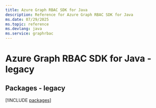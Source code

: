 ```yaml
---
title: Azure Graph RBAC SDK for Java
description: Reference for Azure Graph RBAC SDK for Java
ms.date: 07/29/2025
ms.topic: reference
ms.devlang: java
ms.service: graphrbac
---
```

# Azure Graph RBAC SDK for Java - legacy
## Packages - legacy
[!INCLUDE [packages](graph-rbac-index.md)]